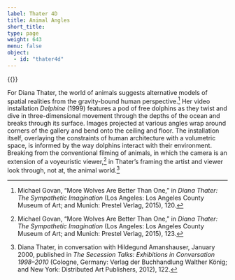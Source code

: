 ```yaml
---
label: Thater 4D
title: Animal Angles
short_title:
type: page
weight: 643
menu: false
object:
  - id: "thater4d"
---
```

{{<q-figure id="thater4d" >}}

For Diana Thater, the world of animals suggests alternative models of spatial realities from the gravity-bound human perspective.[^1] Her video installation *Delphine* (1999) features a pod of free dolphins as they twist and dive in three-dimensional movement through the depths of the ocean and breaks through its surface. Images projected at various angles wrap around corners of the gallery and bend onto the ceiling and floor. The installation itself, overlaying the constraints of human architecture with a volumetric space, is informed by the way dolphins interact with their environment. Breaking from the conventional filming of animals, in which the camera is an extension of a voyeuristic viewer,[^2] in Thater’s framing the artist and viewer look through, not at, the animal world.[^3]

[^1]: Michael Govan, “More Wolves Are Better Than One,” in *Diana Thater: The Sympathetic Imagination* (Los Angeles: Los Angeles County Museum of Art; and Munich: Prestel Verlag, 2015), 120.

[^2]: Michael Govan, “More Wolves Are Better Than One,” in *Diana Thater: The Sympathetic Imagination* (Los Angeles: Los Angeles County Museum of Art; and Munich: Prestel Verlag, 2015), 123.

[^3]: Diana Thater, in conversation with Hildegund Amanshauser, January 2000, published in *The Secession Talks: Exhibitions in Conversation 1998–2010* (Cologne, Germany: Verlag der Buchhandlung Walther König; and New York: Distributed Art Publishers, 2012), 122.
